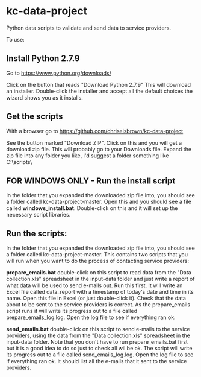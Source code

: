kc-data-project
===============

Python data scripts to validate and send data to service providers.

To use:


Install Python 2.7.9
--------------------
Go to https://www.python.org/downloads/

Click on the button that reads "Download Python 2.7.9"
This will download an installer.  Double-click the installer and accept all the default choices the wizard shows you as it installs.

Get the scripts
---------------
With a browser go to https://github.com/chriseisbrown/kc-data-project

See the button marked "Download ZIP".  Click on this and you will get a download zip file.  This will probably go to your Downloads file.  Expand the zip file into any folder you like, I'd suggest a folder something like C:\scripts\

FOR WINDOWS ONLY - Run the install script
-----------------------------------------
In the folder that you expanded the downloaded zip file into, you should see a folder called kc-data-project-master.
Open this and you should see a file called <b>windows_install.bat</b>.  Double-click on this and it will set up the necessary script libraries.

Run the scripts:
----------------
In the folder that you expanded the downloaded zip file into, you should see a folder called kc-data-project-master.  This contains two scripts that you will run when you want to do the process of contacting service providers:

<b>prepare_emails.bat</b>      double-click on this script to read data from the "Data collection.xls" spreadsheet in the input-data folder and just write a report of what data will be used to send e-mails out.  Run this first.  It will write an Excel file called data_report with a timestamp of today's date and time in its name.  Open this file in Excel (or just double-click it).  Check that the data about to be sent to the service providers is correct.  As the prepare_emails script runs it will write its progress out to a file called prepare_emails_log.log.   Open the log file to see if everything ran ok.

<b>send_emails.bat</b>      double-click on this script to send e-mails to the service providers, using the data from the "Data collection.xls" spreadsheet in the input-data folder.  Note that you don't have to run prepare_emails.bat first but it is a good idea to do so just to check all wil be ok.  The script will write its progress out to a file called send_emails_log.log.  Open the log file to see if everything ran ok.  It should list all the e-mails that it sent to the service providers.

